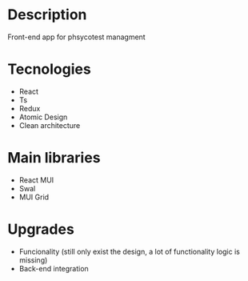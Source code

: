 # Description
Front-end app for phsycotest managment
# Tecnologies
 - React
 - Ts
 - Redux
 - Atomic Design
 - Clean architecture
# Main libraries
 - React MUI
 - Swal
 - MUI Grid
# Upgrades
 - Funcionality (still only exist the design, a lot of functionality logic is missing)
 - Back-end integration
